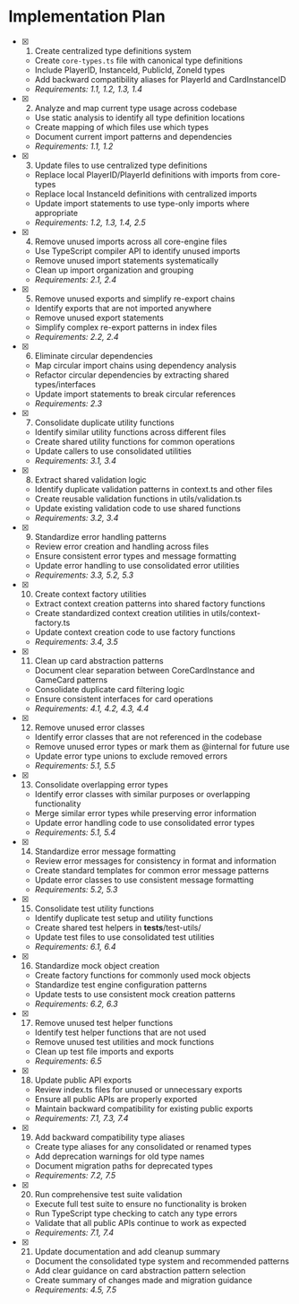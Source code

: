 # Implementation Plan

- [x] 1. Create centralized type definitions system
  - Create `core-types.ts` file with canonical type definitions
  - Include PlayerID, InstanceId, PublicId, ZoneId types
  - Add backward compatibility aliases for PlayerId and CardInstanceID
  - _Requirements: 1.1, 1.2, 1.3, 1.4_

- [x] 2. Analyze and map current type usage across codebase
  - Use static analysis to identify all type definition locations
  - Create mapping of which files use which types
  - Document current import patterns and dependencies
  - _Requirements: 1.1, 1.2_

- [x] 3. Update files to use centralized type definitions
  - Replace local PlayerID/PlayerId definitions with imports from core-types
  - Replace local InstanceId definitions with centralized imports
  - Update import statements to use type-only imports where appropriate
  - _Requirements: 1.2, 1.3, 1.4, 2.5_

- [x] 4. Remove unused imports across all core-engine files
  - Use TypeScript compiler API to identify unused imports
  - Remove unused import statements systematically
  - Clean up import organization and grouping
  - _Requirements: 2.1, 2.4_

- [x] 5. Remove unused exports and simplify re-export chains
  - Identify exports that are not imported anywhere
  - Remove unused export statements
  - Simplify complex re-export patterns in index files
  - _Requirements: 2.2, 2.4_

- [x] 6. Eliminate circular dependencies
  - Map circular import chains using dependency analysis
  - Refactor circular dependencies by extracting shared types/interfaces
  - Update import statements to break circular references
  - _Requirements: 2.3_

- [x] 7. Consolidate duplicate utility functions
  - Identify similar utility functions across different files
  - Create shared utility functions for common operations
  - Update callers to use consolidated utilities
  - _Requirements: 3.1, 3.4_

- [x] 8. Extract shared validation logic
  - Identify duplicate validation patterns in context.ts and other files
  - Create reusable validation functions in utils/validation.ts
  - Update existing validation code to use shared functions
  - _Requirements: 3.2, 3.4_

- [x] 9. Standardize error handling patterns
  - Review error creation and handling across files
  - Ensure consistent error types and message formatting
  - Update error handling to use consolidated error utilities
  - _Requirements: 3.3, 5.2, 5.3_

- [x] 10. Create context factory utilities
  - Extract context creation patterns into shared factory functions
  - Create standardized context creation utilities in utils/context-factory.ts
  - Update context creation code to use factory functions
  - _Requirements: 3.4, 3.5_

- [x] 11. Clean up card abstraction patterns
  - Document clear separation between CoreCardInstance and GameCard patterns
  - Consolidate duplicate card filtering logic
  - Ensure consistent interfaces for card operations
  - _Requirements: 4.1, 4.2, 4.3, 4.4_

- [x] 12. Remove unused error classes
  - Identify error classes that are not referenced in the codebase
  - Remove unused error types or mark them as @internal for future use
  - Update error type unions to exclude removed errors
  - _Requirements: 5.1, 5.5_

- [x] 13. Consolidate overlapping error types
  - Identify error classes with similar purposes or overlapping functionality
  - Merge similar error types while preserving error information
  - Update error handling code to use consolidated error types
  - _Requirements: 5.1, 5.4_

- [x] 14. Standardize error message formatting
  - Review error messages for consistency in format and information
  - Create standard templates for common error message patterns
  - Update error classes to use consistent message formatting
  - _Requirements: 5.2, 5.3_

- [x] 15. Consolidate test utility functions
  - Identify duplicate test setup and utility functions
  - Create shared test helpers in __tests__/test-utils/
  - Update test files to use consolidated test utilities
  - _Requirements: 6.1, 6.4_

- [x] 16. Standardize mock object creation
  - Create factory functions for commonly used mock objects
  - Standardize test engine configuration patterns
  - Update tests to use consistent mock creation patterns
  - _Requirements: 6.2, 6.3_

- [x] 17. Remove unused test helper functions
  - Identify test helper functions that are not used
  - Remove unused test utilities and mock functions
  - Clean up test file imports and exports
  - _Requirements: 6.5_

- [x] 18. Update public API exports
  - Review index.ts files for unused or unnecessary exports
  - Ensure all public APIs are properly exported
  - Maintain backward compatibility for existing public exports
  - _Requirements: 7.1, 7.3, 7.4_

- [x] 19. Add backward compatibility type aliases
  - Create type aliases for any consolidated or renamed types
  - Add deprecation warnings for old type names
  - Document migration paths for deprecated types
  - _Requirements: 7.2, 7.5_

- [x] 20. Run comprehensive test suite validation
  - Execute full test suite to ensure no functionality is broken
  - Run TypeScript type checking to catch any type errors
  - Validate that all public APIs continue to work as expected
  - _Requirements: 7.1, 7.4_

- [x] 21. Update documentation and add cleanup summary
  - Document the consolidated type system and recommended patterns
  - Add clear guidance on card abstraction pattern selection
  - Create summary of changes made and migration guidance
  - _Requirements: 4.5, 7.5_